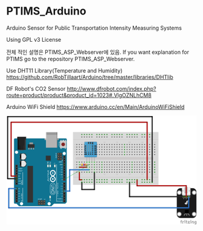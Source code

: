 # PTIMS_Arduino
Arduino Sensor for Public Transportation Intensity Measuring Systems

Using GPL v3 License

전체 적인 설명은 PTIMS_ASP_Webserver에 있음.
If you want explanation for PTIMS go to the repository PTIMS_ASP_Webserver.

Use DHT11 Library(Temperature and Humidity)
https://github.com/RobTillaart/Arduino/tree/master/libraries/DHTlib

DF Robot's CO2 Sensor
http://www.dfrobot.com/index.php?route=product/product&product_id=1023#.VlgOZNLhCM8

Arduino WiFi Shield
https://www.arduino.cc/en/Main/ArduinoWiFiShield


<img src="./arduino.png">
